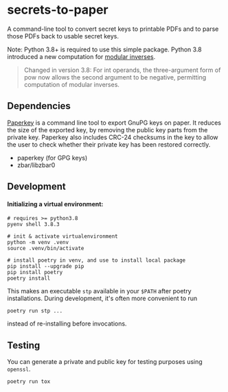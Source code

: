 # secrets-to-paper

A command-line tool to convert secret keys to printable PDFs and to parse those
PDFs back to usable secret keys.

Note: Python 3.8+ is required to use this simple package. Python 3.8 introduced
a new computation for
[modular inverses](https://docs.python.org/3/library/functions.html#pow).

> Changed in version 3.8: For int operands, the three-argument form of pow now
> allows the second argument to be negative, permitting computation of modular
> inverses.

## Dependencies

[Paperkey](http://www.jabberwocky.com/software/paperkey/) is a command line tool
to export GnuPG keys on paper. It reduces the size of the exported key, by
removing the public key parts from the private key. Paperkey also includes
CRC-24 checksums in the key to allow the user to check whether their private key
has been restored correctly.

- paperkey (for GPG keys)
- zbar/libzbar0


## Development

#### Initializing a virtual environment:

```
# requires >= python3.8
pyenv shell 3.8.3

# init & activate virtualenvironment
python -m venv .venv
source .venv/bin/activate

# install poetry in venv, and use to install local package
pip install --upgrade pip
pip install poetry
poetry install
```

This makes an executable `stp` available in your `$PATH` after poetry
installations. During development, it's often more convenient to run

```
poetry run stp ...
```

instead of re-installing before invocations.

## Testing

You can generate a private and public key for testing purposes using `openssl`.

```
poetry run tox
```
